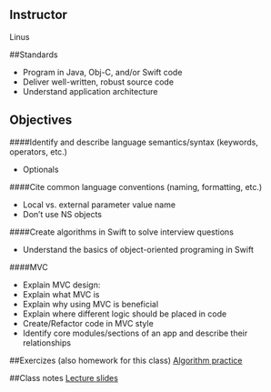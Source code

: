 ## Instructor
Linus

##Standards
* Program in Java, Obj-C, and/or Swift code
* Deliver well-written, robust source code
* Understand application architecture



## Objectives

####Identify and describe language semantics/syntax (keywords, operators, etc.)
* Optionals

####Cite common language conventions (naming, formatting, etc.)
* Local vs. external parameter value name
* Don’t use NS objects

####Create algorithms in Swift to solve interview questions
* Understand the basics of object-oriented programing in Swift

####MVC
* Explain MVC design:
* Explain what MVC is
* Explain why using MVC is beneficial
* Explain where different logic should be placed in code
* Create/Refactor code in MVC style
* Identify core modules/sections of an app and describe their relationships

##Exercizes (also homework for this class)
[Algorithm practice](https://docs.google.com/document/d/1DQ2aCJ_yUZtazzCfb0PaS81bg61V2ZOSxpABh981xSo/edit)

##Class notes
[Lecture slides](https://docs.google.com/presentation/d/1YdD4ZomPFJkzrjGpaGq4CaU7dykHG_WwDEKmNLkuXZk/edit?usp=sharing)

